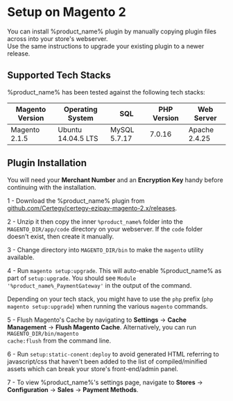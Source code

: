 <h1>Setup on Magento 2</h1>

You can install %product_name% plugin by manually copying plugin files across into your store's webserver. <br>
Use the same instructions to upgrade your existing plugin to a newer release.

## Supported Tech Stacks

%product_name% has been tested against the following tech stacks:

|Magento Version| Operating System  | SQL         | PHP Version | Web Server  |
|---------------|-------------------|-------------|-------------|-------------|
|Magento 2.1.5  |Ubuntu 14.04.5 LTS |MySQL 5.7.17 |7.0.16       |Apache 2.4.25|


## Plugin Installation

<div class="panel">
  You will need your <b>Merchant Number</b> and an <b>Encryption Key</b> handy before continuing with the installation.
</div>

1 - Download the %product_name% plugin from [github.com/Certegy/certegy-ezipay-magento-2.x/releases](https://github.com/Certegy/certegy-ezipay-magento-2.x/releases).

2 - Unzip it then copy the inner `%product_name%` folder into the `MAGENTO_DIR/app/code` directory on your webserver. If the <code>code</code> folder doesn't exist, then create it manually.

3 - Change directory into `MAGENTO_DIR/bin` to make the `magento` utility available.

4 - Run `magento setup:upgrade`. This will auto-enable %product_name% as part of `setup:upgrade`. You should see `Module '%product_name%_PaymentGateway'` in the output of the command.
<br>

<div class="panel">
  Depending on your tech stack, you might have to use the <code>php</code> prefix (<code>php magento setup:upgrade</code>) when running the various <code>magento</code> commands.
</div>

5 - Flush Magento's Cache by navigating to **Settings** -> **Cache Management** -> **Flush Magento Cache**. Alternatively, you can run <code>MAGENTO_DIR/bin/magento cache:flush</code> from the command line.

6 - Run `setup:static-conent:deploy` to avoid generated HTML referring to javascript/css that haven't been added to the list of compiled/minified assets which can break your store's front-end/admin panel.

7 - To view %product_name%'s settings page, navigate to **Stores** -> **Configuration** -> **Sales** -> **Payment Methods**.